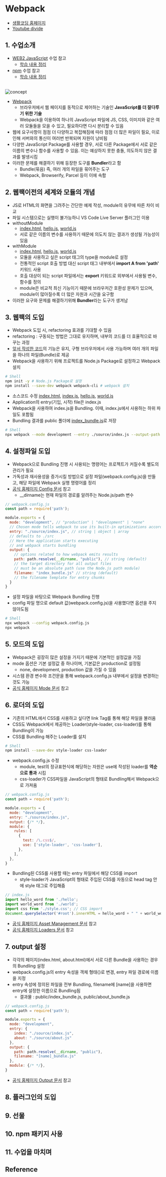 # Webpack

- [생활코딩 홈페이지](https://opentutorials.org/module/4566)
- [Youtube divide](https://www.youtube.com/playlist?list=PLuHgQVnccGMChcT9IKopFDoAIoTA-03DA)

## 1. 수업소개
- [WEB2 JavaScript](https://opentutorials.org/module/3180) 수업 참고
  - [학습 내용 정리](./JavaScriptOpentutorials.md)
- [npm](https://opentutorials.org/module/4044) 수업 참고
  - [학습 내용 정리](./npm.md)

<br>![concept](Image/Webpack/concept.png)<br>

- [Webpack](https://webpack.kr/) 
  - 브라우저에서 웹 페이지를 동적으로 제어하는 기술인 **JavaScript를 더 잘다루기 위한 기술**
  - Webpack을 이용하여 하나의 JavaScript 파일에 JS, CSS, 이미지와 같은 여러 모듈들을 모을 수 있고, 필요하다면 다시 분리할 수 있음
- 웹에 요구사항이 점점 더 다양하고 복잡해짐에 따라 점점 더 많은 파일이 필요, 이로 인해 서버와의 통신이 여러번 반복되며 자원이 낭비됨
- 다양한 JavaScript Package를 사용할 경우, 서로 다른 Package에서 서로 같은 이름의 변수나 함수를 사용할 수 있음. 이는 예상하지 못한 충돌, 의도하지 않은 결과를 발생시킴
- 이러한 문제를 해결하기 위해 등장한 도구를 **Bundler**라고 함
  - Bundle(묶음) 즉, 여러 개의 파일을 묶어주는 도구
  - Webpack, Browserify, Parcel 등이 이에 속함

## 2. 웹팩이전의 세계와 모듈의 개념
- JS로 HTML의 화면을 그려주는 간단한 예제 작성, module의 유무에 따른 차이 비교
- 파일 시스템으로는 실행이 불가능하니 VS Code Live Server 플러그인 이용
- withoutModule
  - [index.html](PracticeSource/Webpack/withoutModule/index.html), [hello.js](PracticeSource/Webpack/withoutModule/source/hello.js), [world.js](PracticeSource/Webpack/withoutModule/source/world.js)
  - 서로 같은 이름의 변수를 사용하기 때문에 의도치 않는 결과가 생성될 가능성이 있음
- withModule
  - [index.html](PracticeSource/Webpack/withModule/index.html), [hello.js](PracticeSource/Webpack/withModule/source/hello.js), [world.js](PracticeSource/Webpack/withModule/source/world.js)
  - 모듈을 사용하고 싶은 script 태그의 type을 module로 설정
  - 전통적인 script 호출 방법 대신 script 태그 내부에서 **import A from 'path'** 키워드 사용
  - 호출 대상이 되는 script 파일에서는 **export** 키워드로 외부에서 사용될 변수, 함수를 정의
  - module은 비교적 최신 기능이기 때문에 브라우저간 호환성 문제가 있으며, module이 많아질수록 더 많은 자원과 시간을 요구함
- 이러한 요구와 문제를 해결하기위해 **Bundler**라는 도구가 생겨남

## 3. 웹팩의 도입
- Webpack 도입 시, refactoring 효과를 기대할 수 있음
- refactoring : 구동되는 방법은 그대로 유지하며, 내부의 코드를 더 효율적으로 바꾸는 과정
- [앞서 작성한 코드](PracticeSource/Webpack/withModule/index.html)의 기능은 유지, 구형 브라우저에서 사용 가능하며 여러 개의 파일을 하나의 파일(Bundle)로 제공
- Webpack을 사용하기 위해 프로젝트를 Node.js Package로 설정하고 Webpack 설치
```sh
# Shell
npm init -y # Node.js Package로 설정
npm install --save-dev webpack webpack-cli # webpack 설치
```
- 소스코드 수정 [index.html](PracticeSource/Webpack/startWebpack/index.html), [index.js](PracticeSource/Webpack/startWebpack/source/index.js), [hello.js](PracticeSource/Webpack/startWebpack/source/hello.js), [world.js](PracticeSource/Webpack/startWebpack/source/world.js)
- Application의 entry(기입, 시작) file은 index.js
- Webpack을 사용하여 index.js을 Bundling. 이때, index.js에서 사용하는 하위 파일도 포함됨
- Bundling 결과를 public 폴더에 [index_bundle.js](PracticeSource/Webpack/startWebpack/public/index_bundle.js)로 저장
```sh
# Shell
npx webpack --mode development --entry ./source/index.js --output-path ./public --output-filename index_bundle.js
```

## 4. 설정파일 도입
- Webpack으로 Bundling 진행 시 사용되는 명령어는 프로젝트가 커질수록 별도의 관리가 필요
- 가독성과 재사용성을 증가시킬 방법으로 설정 파일(webpack.config.js)을 만들고, 해당 파일에 Webpack 실행 명령어를 정리
- [공식 홈페이지 Config 문서](https://webpack.kr/configuration/) 참고
  - __dirname는 현재 파일의 경로를 알려주는 Node.js/path 변수
```js
// webpack.config.js
const path = require('path');

module.exports = {
  mode: "development", // "production" | "development" | "none"
  // Chosen mode tells webpack to use its built-in optimizations accordingly.
  entry: "./source/index.js", // string | object | array
  // defaults to ./src
  // Here the application starts executing
  // and webpack starts bundling
  output: {
    // options related to how webpack emits results
    path: path.resolve(__dirname, "public"), // string (default)
    // the target directory for all output files
    // must be an absolute path (use the Node.js path module)
    filename: "index_bundle.js" // string (default)
    // the filename template for entry chunks
  }
}
```
- 설정 파일을 바탕으로 Webpack Bundling 진행
- config 파일 명으로 default 값(webpack.config.js)을 사용했다면 옵션을 주지 않아도됨
```sh
# Shell
npx webpack --config webpack.config.js
npx webpack 
```

## 5. 모드의 도입
- Webpack은 굉장히 많은 설정을 가지기 때문에 기본적인 설정값을 가짐
- mode 옵션은 기본 설정값 중 하나이며, 기본값은 production로 설정됨
  - none, development, production 값을 가질 수 있음
- 시스템 환경 변수와 조건문을 통해 webpack.config.js 내부에서 설정을 변경하는 것도 가능
- [공식 홈페이지 Mode 문서](https://webpack.kr/configuration/mode/#root) 참고

## 6. 로더의 도입
- 기존의 HTML에서 CSS를 사용하고 싶다면 link Tag를 통해 해당 파일을 불러옴
- CSS도 Webpack에서 제공하는 Loader(style-loader, css-loader)를 통해 Bundling이 가능
- CSS를 Bundling 해주는 Loader를 설치
```sh
# Shell
npm install --save-dev style-loader css-loader
```
- webpack.config.js 수정 
  - module, test의 정규표현식에 해당하는 자원은 use에 작성된 loader를 **역순으로 통과** 시킴
  - css-loader가 CSS파일을 JavaScript의 형태로 Bundling해서 Webpack으로 가져옴 
```js
// webpack.config.js
const path = require('path');

module.exports = {
  mode: "development",
  entry: "./source/index.js",
  output: {/* */},
  module: {
    rules: [
      {
        test: /\.css$/,
        use: ['style-loader', 'css-loader'],
      },
    ],
  },
}
```
- Bundling된 CSS를 사용할 때는 entry 파일에서 해당 CSS를 import
  - style-loader가 JavaScript의 형태로 주입된 CSS를 자동으로 head tag 안에 style 태그로 주입해줌
```js
// index.js
import hello_word from './hello';
import world_word from './world';
import css from './style.css'; // CSS import
document.querySelector('#root').innerHTML = hello_word + " " + world_word;
```
- [공식 홈페이지 Asset Management 문서](https://webpack.kr/guides/asset-management/) 참고
- [공식 홈페이지 Loaders 문서](https://webpack.kr/loaders/) 참고

## 7. output 설정
- 각각의 페이지(index.html, about.html)에서 서로 다른 Bundle을 사용하는 경우의 Bundling 설정
- webpack.config.js의 entry 속성을 객체 형태{}로 변경, entry 파일 경로에 이름을 지정
- entry 속성에 정의된 파일을 전부 Bundling, filename에 \[name\]을 사용하면 entry에 설정한 이름으로 Bundling됨
  - 결과물 : public/index_bundle.js, public/about_bundle.js
```js
// webpack.config.js
const path = require('path');

module.exports = {
  mode: "development",
  entry: {
    index: "./source/index.js", 
    about: "./source/about.js"
  },
  output: {
    path: path.resolve(__dirname, "public"),
    filename: "[name]_bundle.js"
  },
  module: {/* */},
}
```
- [공식 홈페이지 Output 문서](https://webpack.kr/configuration/output/) 참고

## 8. 플러그인의 도입
## 9. 선물
## 10. npm 패키지 사용
## 11. 수업을 마치며
## Reference